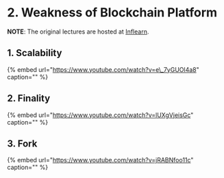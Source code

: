 # 2. Weakness of Blockchain Platform <a id="2-weakness-of-blockchain-platform"></a>

**NOTE**: The original lectures are hosted at [Inflearn](https://www.inflearn.com/course/%ED%81%B4%EB%A0%88%EC%9D%B4%ED%8A%BC).

## 1. Scalability <a id="1-scalability"></a>

{% embed url="https://www.youtube.com/watch?v=e\_7yGUOl4a8" caption="" %}

## 2. Finality <a id="2-finality"></a>

{% embed url="https://www.youtube.com/watch?v=lUXgVjeisGc" caption="" %}

## 3. Fork <a id="3-fork"></a>

{% embed url="https://www.youtube.com/watch?v=jRABNfoo11c" caption="" %}

